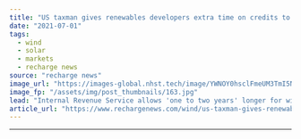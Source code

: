 ```yaml
---
title: "US taxman gives renewables developers extra time on credits to offset Covid project delays"
date: "2021-07-01"
tags: 
  - wind
  - solar
  - markets
  - recharge news
source: "recharge news"
image_url: "https://images-global.nhst.tech/image/YWNOY0hsclFmeUM3TmI5NUs4U2h5ZFpzejU5MlFMYUhEamZiTzZ3elFoWT0=/nhst/binary/c661da42c70bc21508ab7bc6f77b4f6d"
image_fp: "/assets/img/post_thumbnails/163.jpg"
lead: "Internal Revenue Service allows 'one to two years' longer for wind and solar companies to complete construction on existing projects and qualify for federal tax credits"
article_url: "https://www.rechargenews.com/wind/us-taxman-gives-renewables-developers-extra-time-on-credits-to-offset-covid-project-delays/2-1-1034097"
---
```


---
